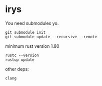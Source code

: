 # irys

You need submodules yo.

```cli
git submodule init
git submodule update --recursive --remote
```

minimum rust version 1.80

```cli
rustc --version
rustup update
```

other deps:
```
clang
```